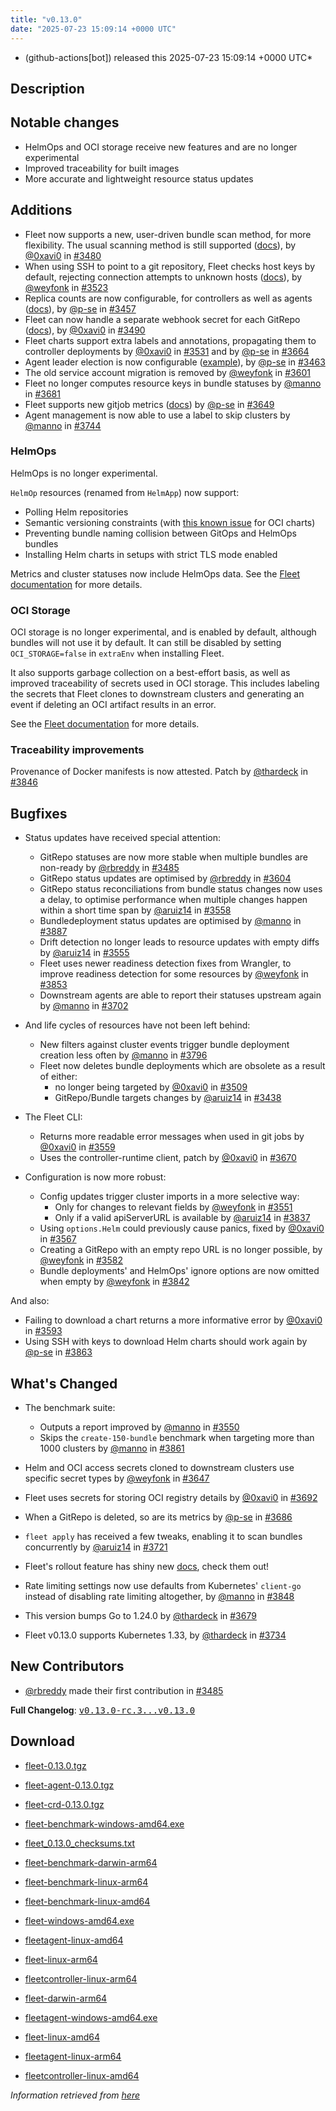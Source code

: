 ```yaml
---
title: "v0.13.0"
date: "2025-07-23 15:09:14 +0000 UTC"
---
```



* (github-actions[bot]) released this 2025-07-23 15:09:14 +0000 UTC*



## Description


<h2>Notable changes</h2>
<ul>
<li>HelmOps and OCI storage receive new features and are no longer experimental</li>
<li>Improved traceability for built images</li>
<li>More accurate and lightweight resource status updates</li>
</ul>
<h2>Additions</h2>
<ul>
<li>Fleet now supports a new, user-driven bundle scan method, for more flexibility. The usual scanning method is still supported (<a href="https://fleet.rancher.io/gitrepo-content#alternative-scan-explicitly-defined-by-the-user" rel="nofollow">docs</a>), by <a class="user-mention notranslate" data-hovercard-type="user" data-hovercard-url="/users/0xavi0/hovercard" data-octo-click="hovercard-link-click" data-octo-dimensions="link_type:self" href="https://github.com/0xavi0">@0xavi0</a> in <a class="issue-link js-issue-link" data-error-text="Failed to load title" data-id="2946818805" data-permission-text="Title is private" data-url="https://github.com/rancher/fleet/issues/3480" data-hovercard-type="pull_request" data-hovercard-url="/rancher/fleet/pull/3480/hovercard" href="https://github.com/rancher/fleet/pull/3480">#3480</a></li>
<li>When using SSH to point to a git repository, Fleet checks host keys by default, rejecting connection attempts to unknown hosts (<a href="https://fleet.rancher.io/gitrepo-add#known-hosts" rel="nofollow">docs</a>), by <a class="user-mention notranslate" data-hovercard-type="user" data-hovercard-url="/users/weyfonk/hovercard" data-octo-click="hovercard-link-click" data-octo-dimensions="link_type:self" href="https://github.com/weyfonk">@weyfonk</a> in <a class="issue-link js-issue-link" data-error-text="Failed to load title" data-id="2982457885" data-permission-text="Title is private" data-url="https://github.com/rancher/fleet/issues/3523" data-hovercard-type="pull_request" data-hovercard-url="/rancher/fleet/pull/3523/hovercard" href="https://github.com/rancher/fleet/pull/3523">#3523</a></li>
<li>Replica counts are now configurable, for controllers as well as agents (<a href="https://fleet.rancher.io/installation#controller-and-agent-replicas" rel="nofollow">docs</a>), by <a class="user-mention notranslate" data-hovercard-type="user" data-hovercard-url="/users/p-se/hovercard" data-octo-click="hovercard-link-click" data-octo-dimensions="link_type:self" href="https://github.com/p-se">@p-se</a> in <a class="issue-link js-issue-link" data-error-text="Failed to load title" data-id="2928432505" data-permission-text="Title is private" data-url="https://github.com/rancher/fleet/issues/3457" data-hovercard-type="pull_request" data-hovercard-url="/rancher/fleet/pull/3457/hovercard" href="https://github.com/rancher/fleet/pull/3457">#3457</a></li>
<li>Fleet can now handle a separate webhook secret for each GitRepo (<a href="https://fleet.rancher.io/webhook#option-2-define-a-secret-for-each-gitrepo" rel="nofollow">docs</a>), by <a class="user-mention notranslate" data-hovercard-type="user" data-hovercard-url="/users/0xavi0/hovercard" data-octo-click="hovercard-link-click" data-octo-dimensions="link_type:self" href="https://github.com/0xavi0">@0xavi0</a> in <a class="issue-link js-issue-link" data-error-text="Failed to load title" data-id="2960891676" data-permission-text="Title is private" data-url="https://github.com/rancher/fleet/issues/3490" data-hovercard-type="pull_request" data-hovercard-url="/rancher/fleet/pull/3490/hovercard" href="https://github.com/rancher/fleet/pull/3490">#3490</a></li>
<li>Fleet charts support extra labels and annotations, propagating them to controller deployments by <a class="user-mention notranslate" data-hovercard-type="user" data-hovercard-url="/users/0xavi0/hovercard" data-octo-click="hovercard-link-click" data-octo-dimensions="link_type:self" href="https://github.com/0xavi0">@0xavi0</a> in <a class="issue-link js-issue-link" data-error-text="Failed to load title" data-id="2982951825" data-permission-text="Title is private" data-url="https://github.com/rancher/fleet/issues/3531" data-hovercard-type="pull_request" data-hovercard-url="/rancher/fleet/pull/3531/hovercard" href="https://github.com/rancher/fleet/pull/3531">#3531</a> and by <a class="user-mention notranslate" data-hovercard-type="user" data-hovercard-url="/users/p-se/hovercard" data-octo-click="hovercard-link-click" data-octo-dimensions="link_type:self" href="https://github.com/p-se">@p-se</a> in <a class="issue-link js-issue-link" data-error-text="Failed to load title" data-id="3048226244" data-permission-text="Title is private" data-url="https://github.com/rancher/fleet/issues/3664" data-hovercard-type="pull_request" data-hovercard-url="/rancher/fleet/pull/3664/hovercard" href="https://github.com/rancher/fleet/pull/3664">#3664</a></li>
<li>Agent leader election is now configurable (<a href="https://github.com/rancher/fleet/blob/main/charts/fleet/values.yaml#L135-L138">example</a>), by <a class="user-mention notranslate" data-hovercard-type="user" data-hovercard-url="/users/p-se/hovercard" data-octo-click="hovercard-link-click" data-octo-dimensions="link_type:self" href="https://github.com/p-se">@p-se</a> in <a class="issue-link js-issue-link" data-error-text="Failed to load title" data-id="2934431079" data-permission-text="Title is private" data-url="https://github.com/rancher/fleet/issues/3463" data-hovercard-type="pull_request" data-hovercard-url="/rancher/fleet/pull/3463/hovercard" href="https://github.com/rancher/fleet/pull/3463">#3463</a></li>
<li>The old service account migration is removed by <a class="user-mention notranslate" data-hovercard-type="user" data-hovercard-url="/users/weyfonk/hovercard" data-octo-click="hovercard-link-click" data-octo-dimensions="link_type:self" href="https://github.com/weyfonk">@weyfonk</a> in <a class="issue-link js-issue-link" data-error-text="Failed to load title" data-id="3031565439" data-permission-text="Title is private" data-url="https://github.com/rancher/fleet/issues/3601" data-hovercard-type="pull_request" data-hovercard-url="/rancher/fleet/pull/3601/hovercard" href="https://github.com/rancher/fleet/pull/3601">#3601</a></li>
<li>Fleet no longer computes resource keys in bundle statuses by <a class="user-mention notranslate" data-hovercard-type="user" data-hovercard-url="/users/manno/hovercard" data-octo-click="hovercard-link-click" data-octo-dimensions="link_type:self" href="https://github.com/manno">@manno</a> in <a class="issue-link js-issue-link" data-error-text="Failed to load title" data-id="3059846089" data-permission-text="Title is private" data-url="https://github.com/rancher/fleet/issues/3681" data-hovercard-type="pull_request" data-hovercard-url="/rancher/fleet/pull/3681/hovercard" href="https://github.com/rancher/fleet/pull/3681">#3681</a></li>
<li>Fleet supports new gitjob metrics (<a href="https://fleet.rancher.io/observability#metrics" rel="nofollow">docs</a>) by <a class="user-mention notranslate" data-hovercard-type="user" data-hovercard-url="/users/p-se/hovercard" data-octo-click="hovercard-link-click" data-octo-dimensions="link_type:self" href="https://github.com/p-se">@p-se</a> in <a class="issue-link js-issue-link" data-error-text="Failed to load title" data-id="3043292470" data-permission-text="Title is private" data-url="https://github.com/rancher/fleet/issues/3649" data-hovercard-type="pull_request" data-hovercard-url="/rancher/fleet/pull/3649/hovercard" href="https://github.com/rancher/fleet/pull/3649">#3649</a></li>
<li>Agent management is now able to use a label to skip clusters by <a class="user-mention notranslate" data-hovercard-type="user" data-hovercard-url="/users/manno/hovercard" data-octo-click="hovercard-link-click" data-octo-dimensions="link_type:self" href="https://github.com/manno">@manno</a> in <a class="issue-link js-issue-link" data-error-text="Failed to load title" data-id="3103335144" data-permission-text="Title is private" data-url="https://github.com/rancher/fleet/issues/3744" data-hovercard-type="pull_request" data-hovercard-url="/rancher/fleet/pull/3744/hovercard" href="https://github.com/rancher/fleet/pull/3744">#3744</a></li>
</ul>
<h3>HelmOps</h3>
<p>HelmOps is no longer experimental.</p>
<p><code>HelmOp</code> resources (renamed from <code>HelmApp</code>) now support:</p>
<ul>
<li>Polling Helm repositories</li>
<li>Semantic versioning constraints (with <a href="https://github.com/rancher/fleet/issues/3862" data-hovercard-type="issue" data-hovercard-url="/rancher/fleet/issues/3862/hovercard">this known issue</a> for OCI charts)</li>
<li>Preventing bundle naming collision between GitOps and HelmOps bundles</li>
<li>Installing Helm charts in setups with strict TLS mode enabled</li>
</ul>
<p>Metrics and cluster statuses now include HelmOps data. See the <a href="https://fleet.rancher.io/helm-ops" rel="nofollow">Fleet documentation</a> for more details.</p>
<h3>OCI Storage</h3>
<p>OCI storage is no longer experimental, and is enabled by default, although bundles will not use it by default. It can still be disabled by setting <code>OCI_STORAGE=false</code> in <code>extraEnv</code> when installing Fleet.</p>
<p>It also supports garbage collection on a best-effort basis, as well as improved traceability of secrets used in OCI storage. This includes labeling the secrets that Fleet clones to downstream clusters and generating an event if deleting an OCI artifact results in an error.</p>
<p>See the <a href="https://fleet.rancher.io/oci-storage" rel="nofollow">Fleet documentation</a> for more details.</p>
<h3>Traceability improvements</h3>
<p>Provenance of Docker manifests is now attested. Patch by <a class="user-mention notranslate" data-hovercard-type="user" data-hovercard-url="/users/thardeck/hovercard" data-octo-click="hovercard-link-click" data-octo-dimensions="link_type:self" href="https://github.com/thardeck">@thardeck</a> in <a class="issue-link js-issue-link" data-error-text="Failed to load title" data-id="3187796724" data-permission-text="Title is private" data-url="https://github.com/rancher/fleet/issues/3846" data-hovercard-type="pull_request" data-hovercard-url="/rancher/fleet/pull/3846/hovercard" href="https://github.com/rancher/fleet/pull/3846">#3846</a></p>
<h2>Bugfixes</h2>
<ul>
<li>
<p>Status updates have received special attention:</p>
<ul>
<li>GitRepo statuses are now more stable when multiple bundles are non-ready by <a class="user-mention notranslate" data-hovercard-type="user" data-hovercard-url="/users/rbreddy/hovercard" data-octo-click="hovercard-link-click" data-octo-dimensions="link_type:self" href="https://github.com/rbreddy">@rbreddy</a> in <a class="issue-link js-issue-link" data-error-text="Failed to load title" data-id="2953520044" data-permission-text="Title is private" data-url="https://github.com/rancher/fleet/issues/3485" data-hovercard-type="pull_request" data-hovercard-url="/rancher/fleet/pull/3485/hovercard" href="https://github.com/rancher/fleet/pull/3485">#3485</a></li>
<li>GitRepo status updates are optimised by <a class="user-mention notranslate" data-hovercard-type="user" data-hovercard-url="/users/rbreddy/hovercard" data-octo-click="hovercard-link-click" data-octo-dimensions="link_type:self" href="https://github.com/rbreddy">@rbreddy</a> in <a class="issue-link js-issue-link" data-error-text="Failed to load title" data-id="3031606714" data-permission-text="Title is private" data-url="https://github.com/rancher/fleet/issues/3604" data-hovercard-type="pull_request" data-hovercard-url="/rancher/fleet/pull/3604/hovercard" href="https://github.com/rancher/fleet/pull/3604">#3604</a></li>
<li>GitRepo status reconciliations from bundle status changes now uses a delay, to optimise performance when multiple changes happen within a short time span by <a class="user-mention notranslate" data-hovercard-type="user" data-hovercard-url="/users/aruiz14/hovercard" data-octo-click="hovercard-link-click" data-octo-dimensions="link_type:self" href="https://github.com/aruiz14">@aruiz14</a> in <a class="issue-link js-issue-link" data-error-text="Failed to load title" data-id="2999086427" data-permission-text="Title is private" data-url="https://github.com/rancher/fleet/issues/3558" data-hovercard-type="pull_request" data-hovercard-url="/rancher/fleet/pull/3558/hovercard" href="https://github.com/rancher/fleet/pull/3558">#3558</a></li>
<li>Bundledeployment status updates are optimised by <a class="user-mention notranslate" data-hovercard-type="user" data-hovercard-url="/users/manno/hovercard" data-octo-click="hovercard-link-click" data-octo-dimensions="link_type:self" href="https://github.com/manno">@manno</a> in <a class="issue-link js-issue-link" data-error-text="Failed to load title" data-id="3221964000" data-permission-text="Title is private" data-url="https://github.com/rancher/fleet/issues/3887" data-hovercard-type="pull_request" data-hovercard-url="/rancher/fleet/pull/3887/hovercard" href="https://github.com/rancher/fleet/pull/3887">#3887</a></li>
<li>Drift detection no longer leads to resource updates with empty diffs by <a class="user-mention notranslate" data-hovercard-type="user" data-hovercard-url="/users/aruiz14/hovercard" data-octo-click="hovercard-link-click" data-octo-dimensions="link_type:self" href="https://github.com/aruiz14">@aruiz14</a> in <a class="issue-link js-issue-link" data-error-text="Failed to load title" data-id="2993534936" data-permission-text="Title is private" data-url="https://github.com/rancher/fleet/issues/3555" data-hovercard-type="pull_request" data-hovercard-url="/rancher/fleet/pull/3555/hovercard" href="https://github.com/rancher/fleet/pull/3555">#3555</a></li>
<li>Fleet uses newer readiness detection fixes from Wrangler, to improve readiness detection for some resources by <a class="user-mention notranslate" data-hovercard-type="user" data-hovercard-url="/users/weyfonk/hovercard" data-octo-click="hovercard-link-click" data-octo-dimensions="link_type:self" href="https://github.com/weyfonk">@weyfonk</a> in <a class="issue-link js-issue-link" data-error-text="Failed to load title" data-id="3195247997" data-permission-text="Title is private" data-url="https://github.com/rancher/fleet/issues/3853" data-hovercard-type="pull_request" data-hovercard-url="/rancher/fleet/pull/3853/hovercard" href="https://github.com/rancher/fleet/pull/3853">#3853</a></li>
<li>Downstream agents are able to report their statuses upstream again by <a class="user-mention notranslate" data-hovercard-type="user" data-hovercard-url="/users/manno/hovercard" data-octo-click="hovercard-link-click" data-octo-dimensions="link_type:self" href="https://github.com/manno">@manno</a> in <a class="issue-link js-issue-link" data-error-text="Failed to load title" data-id="3068868586" data-permission-text="Title is private" data-url="https://github.com/rancher/fleet/issues/3702" data-hovercard-type="pull_request" data-hovercard-url="/rancher/fleet/pull/3702/hovercard" href="https://github.com/rancher/fleet/pull/3702">#3702</a></li>
</ul>
</li>
<li>
<p>And life cycles of resources have not been left behind:</p>
<ul>
<li>New filters against cluster events trigger bundle deployment creation less often by <a class="user-mention notranslate" data-hovercard-type="user" data-hovercard-url="/users/manno/hovercard" data-octo-click="hovercard-link-click" data-octo-dimensions="link_type:self" href="https://github.com/manno">@manno</a> in <a class="issue-link js-issue-link" data-error-text="Failed to load title" data-id="3150748709" data-permission-text="Title is private" data-url="https://github.com/rancher/fleet/issues/3796" data-hovercard-type="pull_request" data-hovercard-url="/rancher/fleet/pull/3796/hovercard" href="https://github.com/rancher/fleet/pull/3796">#3796</a></li>
<li>Fleet now deletes bundle deployments which are obsolete as a result of either:
<ul>
<li>no longer being targeted by <a class="user-mention notranslate" data-hovercard-type="user" data-hovercard-url="/users/0xavi0/hovercard" data-octo-click="hovercard-link-click" data-octo-dimensions="link_type:self" href="https://github.com/0xavi0">@0xavi0</a> in <a class="issue-link js-issue-link" data-error-text="Failed to load title" data-id="2972635856" data-permission-text="Title is private" data-url="https://github.com/rancher/fleet/issues/3509" data-hovercard-type="pull_request" data-hovercard-url="/rancher/fleet/pull/3509/hovercard" href="https://github.com/rancher/fleet/pull/3509">#3509</a></li>
<li>GitRepo/Bundle targets changes by <a class="user-mention notranslate" data-hovercard-type="user" data-hovercard-url="/users/aruiz14/hovercard" data-octo-click="hovercard-link-click" data-octo-dimensions="link_type:self" href="https://github.com/aruiz14">@aruiz14</a> in <a class="issue-link js-issue-link" data-error-text="Failed to load title" data-id="2913475148" data-permission-text="Title is private" data-url="https://github.com/rancher/fleet/issues/3438" data-hovercard-type="pull_request" data-hovercard-url="/rancher/fleet/pull/3438/hovercard" href="https://github.com/rancher/fleet/pull/3438">#3438</a></li>
</ul>
</li>
</ul>
</li>
<li>
<p>The Fleet CLI:</p>
<ul>
<li>Returns more readable error messages when used in git jobs by <a class="user-mention notranslate" data-hovercard-type="user" data-hovercard-url="/users/0xavi0/hovercard" data-octo-click="hovercard-link-click" data-octo-dimensions="link_type:self" href="https://github.com/0xavi0">@0xavi0</a> in <a class="issue-link js-issue-link" data-error-text="Failed to load title" data-id="2999609603" data-permission-text="Title is private" data-url="https://github.com/rancher/fleet/issues/3559" data-hovercard-type="pull_request" data-hovercard-url="/rancher/fleet/pull/3559/hovercard" href="https://github.com/rancher/fleet/pull/3559">#3559</a></li>
<li>Uses the controller-runtime client, patch by <a class="user-mention notranslate" data-hovercard-type="user" data-hovercard-url="/users/0xavi0/hovercard" data-octo-click="hovercard-link-click" data-octo-dimensions="link_type:self" href="https://github.com/0xavi0">@0xavi0</a> in <a class="issue-link js-issue-link" data-error-text="Failed to load title" data-id="3055850442" data-permission-text="Title is private" data-url="https://github.com/rancher/fleet/issues/3670" data-hovercard-type="pull_request" data-hovercard-url="/rancher/fleet/pull/3670/hovercard" href="https://github.com/rancher/fleet/pull/3670">#3670</a></li>
</ul>
</li>
<li>
<p>Configuration is now more robust:</p>
<ul>
<li>Config updates trigger cluster imports in a more selective way:
<ul>
<li>Only for changes to relevant fields by <a class="user-mention notranslate" data-hovercard-type="user" data-hovercard-url="/users/weyfonk/hovercard" data-octo-click="hovercard-link-click" data-octo-dimensions="link_type:self" href="https://github.com/weyfonk">@weyfonk</a> in <a class="issue-link js-issue-link" data-error-text="Failed to load title" data-id="2992299720" data-permission-text="Title is private" data-url="https://github.com/rancher/fleet/issues/3551" data-hovercard-type="pull_request" data-hovercard-url="/rancher/fleet/pull/3551/hovercard" href="https://github.com/rancher/fleet/pull/3551">#3551</a></li>
<li>Only if a valid apiServerURL is available by <a class="user-mention notranslate" data-hovercard-type="user" data-hovercard-url="/users/aruiz14/hovercard" data-octo-click="hovercard-link-click" data-octo-dimensions="link_type:self" href="https://github.com/aruiz14">@aruiz14</a> in <a class="issue-link js-issue-link" data-error-text="Failed to load title" data-id="3174589370" data-permission-text="Title is private" data-url="https://github.com/rancher/fleet/issues/3837" data-hovercard-type="pull_request" data-hovercard-url="/rancher/fleet/pull/3837/hovercard" href="https://github.com/rancher/fleet/pull/3837">#3837</a></li>
</ul>
</li>
<li>Using <code>options.Helm</code> could previously cause panics, fixed by <a class="user-mention notranslate" data-hovercard-type="user" data-hovercard-url="/users/0xavi0/hovercard" data-octo-click="hovercard-link-click" data-octo-dimensions="link_type:self" href="https://github.com/0xavi0">@0xavi0</a> in <a class="issue-link js-issue-link" data-error-text="Failed to load title" data-id="3011097115" data-permission-text="Title is private" data-url="https://github.com/rancher/fleet/issues/3567" data-hovercard-type="pull_request" data-hovercard-url="/rancher/fleet/pull/3567/hovercard" href="https://github.com/rancher/fleet/pull/3567">#3567</a></li>
<li>Creating a GitRepo with an empty repo URL is no longer possible, by <a class="user-mention notranslate" data-hovercard-type="user" data-hovercard-url="/users/weyfonk/hovercard" data-octo-click="hovercard-link-click" data-octo-dimensions="link_type:self" href="https://github.com/weyfonk">@weyfonk</a> in <a class="issue-link js-issue-link" data-error-text="Failed to load title" data-id="3016874972" data-permission-text="Title is private" data-url="https://github.com/rancher/fleet/issues/3582" data-hovercard-type="pull_request" data-hovercard-url="/rancher/fleet/pull/3582/hovercard" href="https://github.com/rancher/fleet/pull/3582">#3582</a></li>
<li>Bundle deployments' and HelmOps' ignore options are now omitted when empty by <a class="user-mention notranslate" data-hovercard-type="user" data-hovercard-url="/users/weyfonk/hovercard" data-octo-click="hovercard-link-click" data-octo-dimensions="link_type:self" href="https://github.com/weyfonk">@weyfonk</a> in <a class="issue-link js-issue-link" data-error-text="Failed to load title" data-id="3182166362" data-permission-text="Title is private" data-url="https://github.com/rancher/fleet/issues/3842" data-hovercard-type="pull_request" data-hovercard-url="/rancher/fleet/pull/3842/hovercard" href="https://github.com/rancher/fleet/pull/3842">#3842</a></li>
</ul>
</li>
</ul>
<p>And also:</p>
<ul>
<li>Failing to download a chart returns a more informative error by <a class="user-mention notranslate" data-hovercard-type="user" data-hovercard-url="/users/0xavi0/hovercard" data-octo-click="hovercard-link-click" data-octo-dimensions="link_type:self" href="https://github.com/0xavi0">@0xavi0</a> in <a class="issue-link js-issue-link" data-error-text="Failed to load title" data-id="3028600630" data-permission-text="Title is private" data-url="https://github.com/rancher/fleet/issues/3593" data-hovercard-type="pull_request" data-hovercard-url="/rancher/fleet/pull/3593/hovercard" href="https://github.com/rancher/fleet/pull/3593">#3593</a></li>
<li>Using SSH with keys to download Helm charts should work again by <a class="user-mention notranslate" data-hovercard-type="user" data-hovercard-url="/users/p-se/hovercard" data-octo-click="hovercard-link-click" data-octo-dimensions="link_type:self" href="https://github.com/p-se">@p-se</a> in <a class="issue-link js-issue-link" data-error-text="Failed to load title" data-id="3207928012" data-permission-text="Title is private" data-url="https://github.com/rancher/fleet/issues/3863" data-hovercard-type="pull_request" data-hovercard-url="/rancher/fleet/pull/3863/hovercard" href="https://github.com/rancher/fleet/pull/3863">#3863</a></li>
</ul>
<h2>What's Changed</h2>
<ul>
<li>
<p>The benchmark suite:</p>
<ul>
<li>Outputs a report improved by <a class="user-mention notranslate" data-hovercard-type="user" data-hovercard-url="/users/manno/hovercard" data-octo-click="hovercard-link-click" data-octo-dimensions="link_type:self" href="https://github.com/manno">@manno</a> in <a class="issue-link js-issue-link" data-error-text="Failed to load title" data-id="2988897188" data-permission-text="Title is private" data-url="https://github.com/rancher/fleet/issues/3550" data-hovercard-type="pull_request" data-hovercard-url="/rancher/fleet/pull/3550/hovercard" href="https://github.com/rancher/fleet/pull/3550">#3550</a></li>
<li>Skips the <code>create-150-bundle</code> benchmark when targeting more than 1000 clusters by <a class="user-mention notranslate" data-hovercard-type="user" data-hovercard-url="/users/manno/hovercard" data-octo-click="hovercard-link-click" data-octo-dimensions="link_type:self" href="https://github.com/manno">@manno</a> in <a class="issue-link js-issue-link" data-error-text="Failed to load title" data-id="3202253879" data-permission-text="Title is private" data-url="https://github.com/rancher/fleet/issues/3861" data-hovercard-type="pull_request" data-hovercard-url="/rancher/fleet/pull/3861/hovercard" href="https://github.com/rancher/fleet/pull/3861">#3861</a></li>
</ul>
</li>
<li>
<p>Helm and OCI access secrets cloned to downstream clusters use specific secret types by <a class="user-mention notranslate" data-hovercard-type="user" data-hovercard-url="/users/weyfonk/hovercard" data-octo-click="hovercard-link-click" data-octo-dimensions="link_type:self" href="https://github.com/weyfonk">@weyfonk</a> in <a class="issue-link js-issue-link" data-error-text="Failed to load title" data-id="3042402905" data-permission-text="Title is private" data-url="https://github.com/rancher/fleet/issues/3647" data-hovercard-type="pull_request" data-hovercard-url="/rancher/fleet/pull/3647/hovercard" href="https://github.com/rancher/fleet/pull/3647">#3647</a></p>
</li>
<li>
<p>Fleet uses secrets for storing OCI registry details by <a class="user-mention notranslate" data-hovercard-type="user" data-hovercard-url="/users/0xavi0/hovercard" data-octo-click="hovercard-link-click" data-octo-dimensions="link_type:self" href="https://github.com/0xavi0">@0xavi0</a> in <a class="issue-link js-issue-link" data-error-text="Failed to load title" data-id="3065097572" data-permission-text="Title is private" data-url="https://github.com/rancher/fleet/issues/3692" data-hovercard-type="pull_request" data-hovercard-url="/rancher/fleet/pull/3692/hovercard" href="https://github.com/rancher/fleet/pull/3692">#3692</a></p>
</li>
<li>
<p>When a GitRepo is deleted, so are its metrics by <a class="user-mention notranslate" data-hovercard-type="user" data-hovercard-url="/users/p-se/hovercard" data-octo-click="hovercard-link-click" data-octo-dimensions="link_type:self" href="https://github.com/p-se">@p-se</a> in <a class="issue-link js-issue-link" data-error-text="Failed to load title" data-id="3062845728" data-permission-text="Title is private" data-url="https://github.com/rancher/fleet/issues/3686" data-hovercard-type="pull_request" data-hovercard-url="/rancher/fleet/pull/3686/hovercard" href="https://github.com/rancher/fleet/pull/3686">#3686</a></p>
</li>
<li>
<p><code>fleet apply</code> has received a few tweaks, enabling it to scan bundles concurrently by <a class="user-mention notranslate" data-hovercard-type="user" data-hovercard-url="/users/aruiz14/hovercard" data-octo-click="hovercard-link-click" data-octo-dimensions="link_type:self" href="https://github.com/aruiz14">@aruiz14</a> in <a class="issue-link js-issue-link" data-error-text="Failed to load title" data-id="3091660172" data-permission-text="Title is private" data-url="https://github.com/rancher/fleet/issues/3721" data-hovercard-type="pull_request" data-hovercard-url="/rancher/fleet/pull/3721/hovercard" href="https://github.com/rancher/fleet/pull/3721">#3721</a></p>
</li>
<li>
<p>Fleet's rollout feature has shiny new <a href="https://fleet.rancher.io/rollout" rel="nofollow">docs</a>, check them out!</p>
</li>
<li>
<p>Rate limiting settings now use defaults from Kubernetes' <code>client-go</code> instead of disabling rate limiting altogether, by <a class="user-mention notranslate" data-hovercard-type="user" data-hovercard-url="/users/manno/hovercard" data-octo-click="hovercard-link-click" data-octo-dimensions="link_type:self" href="https://github.com/manno">@manno</a> in <a class="issue-link js-issue-link" data-error-text="Failed to load title" data-id="3191460826" data-permission-text="Title is private" data-url="https://github.com/rancher/fleet/issues/3848" data-hovercard-type="pull_request" data-hovercard-url="/rancher/fleet/pull/3848/hovercard" href="https://github.com/rancher/fleet/pull/3848">#3848</a></p>
</li>
<li>
<p>This version bumps Go to 1.24.0 by <a class="user-mention notranslate" data-hovercard-type="user" data-hovercard-url="/users/thardeck/hovercard" data-octo-click="hovercard-link-click" data-octo-dimensions="link_type:self" href="https://github.com/thardeck">@thardeck</a> in <a class="issue-link js-issue-link" data-error-text="Failed to load title" data-id="3059168433" data-permission-text="Title is private" data-url="https://github.com/rancher/fleet/issues/3679" data-hovercard-type="pull_request" data-hovercard-url="/rancher/fleet/pull/3679/hovercard" href="https://github.com/rancher/fleet/pull/3679">#3679</a></p>
</li>
<li>
<p>Fleet v0.13.0 supports Kubernetes 1.33, by <a class="user-mention notranslate" data-hovercard-type="user" data-hovercard-url="/users/thardeck/hovercard" data-octo-click="hovercard-link-click" data-octo-dimensions="link_type:self" href="https://github.com/thardeck">@thardeck</a> in <a class="issue-link js-issue-link" data-error-text="Failed to load title" data-id="3097427087" data-permission-text="Title is private" data-url="https://github.com/rancher/fleet/issues/3734" data-hovercard-type="pull_request" data-hovercard-url="/rancher/fleet/pull/3734/hovercard" href="https://github.com/rancher/fleet/pull/3734">#3734</a></p>
</li>
</ul>
<h2>New Contributors</h2>
<ul>
<li><a class="user-mention notranslate" data-hovercard-type="user" data-hovercard-url="/users/rbreddy/hovercard" data-octo-click="hovercard-link-click" data-octo-dimensions="link_type:self" href="https://github.com/rbreddy">@rbreddy</a> made their first contribution in <a class="issue-link js-issue-link" data-error-text="Failed to load title" data-id="2953520044" data-permission-text="Title is private" data-url="https://github.com/rancher/fleet/issues/3485" data-hovercard-type="pull_request" data-hovercard-url="/rancher/fleet/pull/3485/hovercard" href="https://github.com/rancher/fleet/pull/3485">#3485</a></li>
</ul>
<p><strong>Full Changelog</strong>: <a class="commit-link" href="https://github.com/rancher/fleet/compare/v0.13.0-rc.3...v0.13.0"><tt>v0.13.0-rc.3...v0.13.0</tt></a></p>



## Download


* [fleet-0.13.0.tgz](https://github.com/rancher/fleet/releases/download/v0.13.0/fleet-0.13.0.tgz)

* [fleet-agent-0.13.0.tgz](https://github.com/rancher/fleet/releases/download/v0.13.0/fleet-agent-0.13.0.tgz)

* [fleet-crd-0.13.0.tgz](https://github.com/rancher/fleet/releases/download/v0.13.0/fleet-crd-0.13.0.tgz)

* [fleet-benchmark-windows-amd64.exe](https://github.com/rancher/fleet/releases/download/v0.13.0/fleet-benchmark-windows-amd64.exe)

* [fleet_0.13.0_checksums.txt](https://github.com/rancher/fleet/releases/download/v0.13.0/fleet_0.13.0_checksums.txt)

* [fleet-benchmark-darwin-arm64](https://github.com/rancher/fleet/releases/download/v0.13.0/fleet-benchmark-darwin-arm64)

* [fleet-benchmark-linux-arm64](https://github.com/rancher/fleet/releases/download/v0.13.0/fleet-benchmark-linux-arm64)

* [fleet-benchmark-linux-amd64](https://github.com/rancher/fleet/releases/download/v0.13.0/fleet-benchmark-linux-amd64)

* [fleet-windows-amd64.exe](https://github.com/rancher/fleet/releases/download/v0.13.0/fleet-windows-amd64.exe)

* [fleetagent-linux-amd64](https://github.com/rancher/fleet/releases/download/v0.13.0/fleetagent-linux-amd64)

* [fleet-linux-arm64](https://github.com/rancher/fleet/releases/download/v0.13.0/fleet-linux-arm64)

* [fleetcontroller-linux-arm64](https://github.com/rancher/fleet/releases/download/v0.13.0/fleetcontroller-linux-arm64)

* [fleet-darwin-arm64](https://github.com/rancher/fleet/releases/download/v0.13.0/fleet-darwin-arm64)

* [fleetagent-windows-amd64.exe](https://github.com/rancher/fleet/releases/download/v0.13.0/fleetagent-windows-amd64.exe)

* [fleet-linux-amd64](https://github.com/rancher/fleet/releases/download/v0.13.0/fleet-linux-amd64)

* [fleetagent-linux-arm64](https://github.com/rancher/fleet/releases/download/v0.13.0/fleetagent-linux-arm64)

* [fleetcontroller-linux-amd64](https://github.com/rancher/fleet/releases/download/v0.13.0/fleetcontroller-linux-amd64)




*Information retrieved from [here](https://github.com/rancher/fleet/releases/tag/v0.13.0)*

